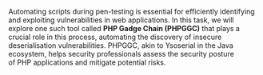 Automating scripts during pen-testing is essential for efficiently identifying and exploiting vulnerabilities in web applications. In this task, we will explore one such tool called **PHP Gadge Chain (PHPGGC)** that plays a crucial role in this process, automating the discovery of insecure deserialisation vulnerabilities. PHPGGC, akin to Ysoserial in the Java ecosystem, helps security professionals assess the security posture of PHP applications and mitigate potential risks.